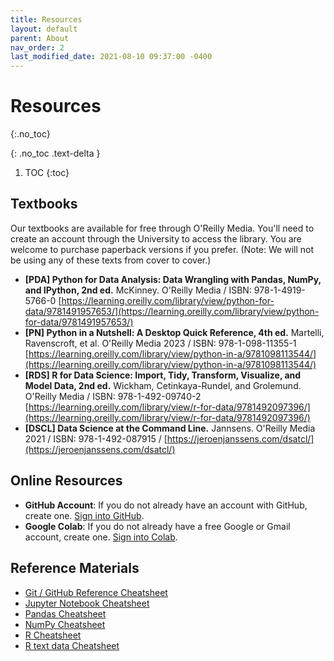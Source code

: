 ```yaml
---
title: Resources
layout: default
parent: About
nav_order: 2
last_modified_date: 2021-08-10 09:37:00 -0400
---
```


# Resources
{:.no_toc}

{: .no_toc .text-delta }

1. TOC
{:toc}

## Textbooks

Our textbooks are available for free through O'Reilly Media. You'll need to create an account through the University to access the library. You are welcome to purchase paperback versions if you prefer. (Note: We will not be using any of these texts from cover to cover.)

- **[PDA] Python for Data Analysis: Data Wrangling with Pandas, NumPy, and IPython, 2nd ed.** McKinney. O'Reilly Media / ISBN: 978-1-4919-5766-0 [https://learning.oreilly.com/library/view/python-for-data/9781491957653/](https://learning.oreilly.com/library/view/python-for-data/9781491957653/)
- **[PN] Python in a Nutshell: A Desktop Quick Reference, 4th ed.** Martelli, Ravenscroft, et al. O'Reilly Media 2023 / ISBN: 978-1-098-11355-1 [https://learning.oreilly.com/library/view/python-in-a/9781098113544/](https://learning.oreilly.com/library/view/python-in-a/9781098113544/)
- **[RDS] R for Data Science: Import, Tidy, Transform, Visualize, and Model Data, 2nd ed.** Wickham, Cetinkaya-Rundel, and Grolemund. O'Reilly Media / ISBN: 978-1-492-09740-2 [https://learning.oreilly.com/library/view/r-for-data/9781492097396/](https://learning.oreilly.com/library/view/r-for-data/9781492097396/)
- **[DSCL] Data Science at the Command Line.** Jannsens. O'Reilly Media 2021 / ISBN: 978-1-492-087915 / [https://jeroenjanssens.com/dsatcl/](https://jeroenjanssens.com/dsatcl/)

## Online Resources

- **GitHub Account**: If you do not already have an account with GitHub, create one. [Sign into GitHub](https://github.com/).
- **Google Colab**: If you do not already have a free Google or Gmail account, create one. [Sign into Colab](https://colab.research.google.com/).

## Reference Materials

- [Git / GitHub Reference Cheatsheet](https://canvas.its.virginia.edu/courses/78571/files?preview=2505213)
- [Jupyter Notebook Cheatsheet](https://canvas.its.virginia.edu/courses/78571/files?preview=2505502)
- [Pandas Cheatsheet](https://canvas.its.virginia.edu/courses/78571/files?preview=2505505)
- [NumPy Cheatsheet](https://canvas.its.virginia.edu/courses/78571/files?preview=2505503)
- [R Cheatsheet](https://images.datacamp.com/image/upload/v1654763044/Marketing/Blog/R_Cheat_Sheet.pdf)
- [R text data Cheatsheet](https://images.datacamp.com/image/upload/v1671098754/Marketing/Blog/Working_With_Text_Data_in_R.pdf)